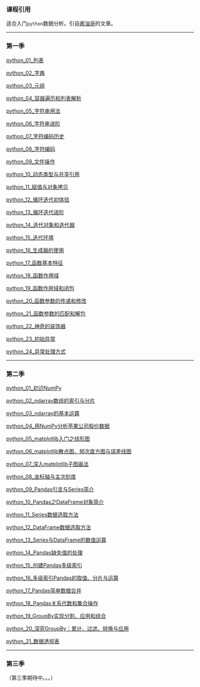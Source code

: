 ### 课程引用
适合入门`python`数据分析。引自[酱油哥](https://www.zhihu.com/people/zhang-san-5-26-12/activities)的文章。

---

### 第一季
<a href="https://zhuanlan.zhihu.com/p/29452562" target="_blank">python_01_列表</a>

<a href="https://zhuanlan.zhihu.com/p/31582406" target="_blank">python_02_字典</a>

<a href="https://zhuanlan.zhihu.com/p/31843146" target="_blank">python_03_元组</a>

<a href="https://zhuanlan.zhihu.com/p/31844987" target="_blank">python_04_容器遍历和列表解析</a>

<a href="https://zhuanlan.zhihu.com/p/31883431" target="_blank">python_05_字符串用法</a>

<a href="https://zhuanlan.zhihu.com/p/31884764" target="_blank">python_06_字符串进阶</a>

<a href="(http://zhuanlan.zhihu.com/p/29318105" target="_blank">python_07_字符编码历史</a>

<a href="https://zhuanlan.zhihu.com/p/31920527" target="_blank">python_08_字符编码</a>

<a href="(http://zhuanlan.zhihu.com/p/31954553" target="_blank">python_09_文件操作</a>

<a href="https://zhuanlan.zhihu.com/p/32475317" target="_blank">python_10_动态类型与共享引用</a>

<a href="https://zhuanlan.zhihu.com/p/32491062" target="_blank">python_11_赋值与对象拷贝</a>

<a href="https://zhuanlan.zhihu.com/p/32501786" target="_blank">python_12_循环迭代初体验</a>

<a href="https://zhuanlan.zhihu.com/p/32504233" target="_blank">python_13_循环迭代进阶</a>

<a href="https://zhuanlan.zhihu.com/p/32508947" target="_blank">python_14_迭代对象和迭代器</a>

<a href="https://zhuanlan.zhihu.com/p/32509527" target="_blank">python_15_迭代环境</a>

<a href="https://zhuanlan.zhihu.com/p/32787463" target="_blank">python_16_生成器的使用</a>

<a href="https://zhuanlan.zhihu.com/p/33041818" target="_blank">python_17_函数基本特征</a>

<a href="https://zhuanlan.zhihu.com/p/33130586" target="_blank">python_18_函数作用域</a>

<a href="https://zhuanlan.zhihu.com/p/33136325" target="_blank">python_19_函数作用域和闭包</a>

<a href="https://zhuanlan.zhihu.com/p/33143400" target="_blank">python_20_函数参数的传递和修改</a>

<a href="https://zhuanlan.zhihu.com/p/33145623" target="_blank">python_21_函数参数的匹配和解包</a>

<a href="https://zhuanlan.zhihu.com/p/33113561" target="_blank">python_22_神奇的装饰器</a>

<a href="https://zhuanlan.zhihu.com/p/33552068" target="_blank">python_23_初始异常</a>

<a href="https://zhuanlan.zhihu.com/p/33557422" target="_blank">python_24_异常处理方式</a>

---

### 第二季
<a href="https://zhuanlan.zhihu.com/p/34672959" target="_blank">python_01_初识NumPy</a>

<a href="https://zhuanlan.zhihu.com/p/34679888" target="_blank">python_02_ndarray数组的索引与分片</a>

<a href="https://zhuanlan.zhihu.com/p/34681846" target="_blank">python_03_ndarray的基本运算</a>

<a href="https://zhuanlan.zhihu.com/p/34760550" target="_blank">python_04_用NumPy分析苹果公司股价数据</a>

<a href="https://zhuanlan.zhihu.com/p/34836981" target="_blank">python_05_matplotlib入门之线形图</a>

<a href="https://zhuanlan.zhihu.com/p/34900932" target="_blank">python_06_matplotlib散点图、频次直方图与误差线图</a>

<a href="https://zhuanlan.zhihu.com/p/35007756" target="_blank">python_07_深入matplotlib子图画法</a>

<a href="https://zhuanlan.zhihu.com/p/35052400" target="_blank">python_08_坐标轴与主次刻度</a>

<a href="https://zhuanlan.zhihu.com/p/35228544" target="_blank">python_09_Pandas引言与Series简介</a>

<a href="https://zhuanlan.zhihu.com/p/35272785" target="_blank">python_10_Pandas之DataFrame对象简介</a>

<a href="https://zhuanlan.zhihu.com/p/35371958" target="_blank">python_11_Series数据选取方法</a>

<a href="https://zhuanlan.zhihu.com/p/35381101" target="_blank">python_12_DataFrame数据选取方法</a>

<a href="https://zhuanlan.zhihu.com/p/35428180" target="_blank">python_13_Series与DataFrame的数值运算</a>

<a href="https://zhuanlan.zhihu.com/p/35468261" target="_blank">python_14_Pandas缺失值的处理</a>

<a href="https://zhuanlan.zhihu.com/p/36114964" target="_blank">python_15_创建Pandas多级索引</a>

<a href="https://zhuanlan.zhihu.com/p/36160627" target="_blank">python_16_多级索引Pandas的取值、分片与运算</a>

<a href="https://zhuanlan.zhihu.com/p/36486236" target="_blank">python_17_Pandas简单数据合并</a>

<a href="https://zhuanlan.zhihu.com/p/36503878" target="_blank">python_18_Pandas关系代数和集合操作</a>

<a href="https://zhuanlan.zhihu.com/p/36609970" target="_blank">python_19_GroupBy实现分割、应用和组合</a>

<a href="https://zhuanlan.zhihu.com/p/36700682" target="_blank">python_20_深究GroupBy：累计、过滤、转换与应用</a>

<a href="https://zhuanlan.zhihu.com/p/36746671" target="_blank">python_21_数据透视表</a>

---

### 第三季

（第三季期待中。。。）